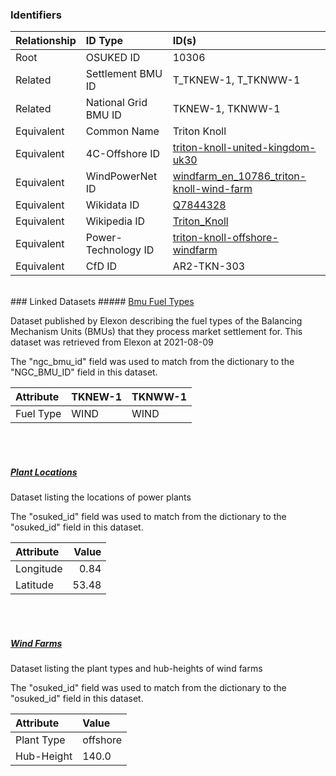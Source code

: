 ### Identifiers

| Relationship   | ID Type              | ID(s)                                                                                                                         |
|:---------------|:---------------------|:------------------------------------------------------------------------------------------------------------------------------|
| Root           | OSUKED ID            | 10306                                                                                                                         |
| Related        | Settlement BMU ID    | T_TKNEW-1, T_TKNWW-1                                                                                                          |
| Related        | National Grid BMU ID | TKNEW-1, TKNWW-1                                                                                                              |
| Equivalent     | Common Name          | Triton Knoll                                                                                                                  |
| Equivalent     | 4C-Offshore ID       | [triton-knoll-united-kingdom-uk30](https://www.4coffshore.com/windfarms/united-kingdom/triton-knoll-united-kingdom-uk30.html) |
| Equivalent     | WindPowerNet ID      | [windfarm_en_10786_triton-knoll-wind-farm](https://www.thewindpower.net/windfarm_en_10786_triton-knoll-wind-farm.php)         |
| Equivalent     | Wikidata ID          | [Q7844328](https://www.wikidata.org/wiki/Q7844328)                                                                            |
| Equivalent     | Wikipedia ID         | [Triton_Knoll](https://en.wikipedia.org/wiki/Triton_Knoll)                                                                    |
| Equivalent     | Power-Technology ID  | [triton-knoll-offshore-windfarm](https://www.power-technology.com/projects/triton-knoll-offshore-windfarm)                    |
| Equivalent     | CfD ID               | AR2-TKN-303                                                                                                                   |

<br>
### Linked Datasets
##### <a href="https://raw.githubusercontent.com/OSUKED/Dictionary-Datasets/main/datasets/bmu-fuel-types/datapackage.json">Bmu Fuel Types</a>

Dataset published by Elexon describing the fuel types of the Balancing Mechanism Units (BMUs) that they process market settlement for. This dataset was retrieved from Elexon at 2021-08-09

The "ngc_bmu_id" field was used to match from the dictionary to the "NGC_BMU_ID" field in this dataset.

| Attribute   | TKNEW-1   | TKNWW-1   |
|:------------|:----------|:----------|
| Fuel Type   | WIND      | WIND      |

<br><br>
##### <a href="https://raw.githubusercontent.com/OSUKED/Dictionary-Datasets/main/datasets/plant-locations/datapackage.json">Plant Locations</a>

Dataset listing the locations of power plants

The "osuked_id" field was used to match from the dictionary to the "osuked_id" field in this dataset.

| Attribute   |   Value |
|:------------|--------:|
| Longitude   |    0.84 |
| Latitude    |   53.48 |

<br><br>
##### <a href="https://raw.githubusercontent.com/OSUKED/Dictionary-Datasets/main/datasets/wind-farms/datapackage.json">Wind Farms</a>

Dataset listing the plant types and hub-heights of wind farms

The "osuked_id" field was used to match from the dictionary to the "osuked_id" field in this dataset.

| Attribute   | Value    |
|:------------|:---------|
| Plant Type  | offshore |
| Hub-Height  | 140.0    |
